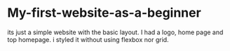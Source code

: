 # My-first-website-as-a-beginner
its just a simple website with the basic layout. I had a logo, home page and top homepage. i styled it without using flexbox nor grid.
